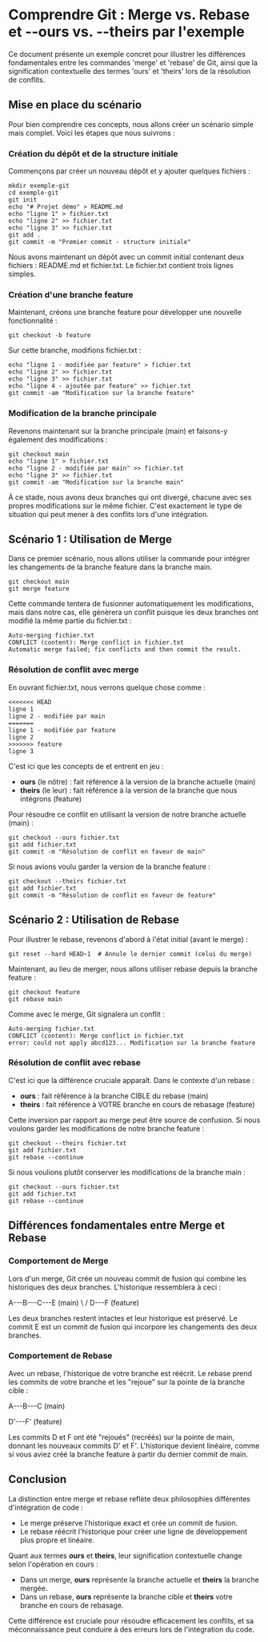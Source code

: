 # Comprendre Git : Merge vs. Rebase et --ours vs. --theirs par l'exemple

Ce document présente un exemple concret pour illustrer les différences fondamentales entre les commandes 'merge' et 'rebase' de Git, ainsi que la signification contextuelle des termes 'ours' et 'theirs' lors de la résolution de conflits.

## Mise en place du scénario

Pour bien comprendre ces concepts, nous allons créer un scénario simple mais complet. Voici les étapes que nous suivrons :

### Création du dépôt et de la structure initiale

Commençons par créer un nouveau dépôt et y ajouter quelques fichiers :

```
mkdir exemple-git
cd exemple-git
git init
echo "# Projet démo" > README.md
echo "ligne 1" > fichier.txt
echo "ligne 2" >> fichier.txt
echo "ligne 3" >> fichier.txt
git add .
git commit -m "Premier commit - structure initiale"
```

Nous avons maintenant un dépôt avec un commit initial contenant deux fichiers : README.md et fichier.txt. Le fichier.txt contient trois lignes simples.

### Création d'une branche feature

Maintenant, créons une branche feature pour développer une nouvelle fonctionnalité :

```
git checkout -b feature
```

Sur cette branche, modifions fichier.txt :

```
echo "ligne 1 - modifiée par feature" > fichier.txt
echo "ligne 2" >> fichier.txt
echo "ligne 3" >> fichier.txt
echo "ligne 4 - ajoutée par feature" >> fichier.txt
git commit -am "Modification sur la branche feature"
```

### Modification de la branche principale

Revenons maintenant sur la branche principale (main) et faisons-y également des modifications :

```
git checkout main
echo "ligne 1" > fichier.txt
echo "ligne 2 - modifiée par main" >> fichier.txt
echo "ligne 3" >> fichier.txt
git commit -am "Modification sur la branche main"
```

À ce stade, nous avons deux branches qui ont divergé, chacune avec ses propres modifications sur le même fichier. C'est exactement le type de situation qui peut mener à des conflits lors d'une intégration.

## Scénario 1 : Utilisation de Merge

Dans ce premier scénario, nous allons utiliser la commande  pour intégrer les changements de la branche feature dans la branche main.

```
git checkout main
git merge feature
```

Cette commande tentera de fusionner automatiquement les modifications, mais dans notre cas, elle génèrera un conflit puisque les deux branches ont modifié la même partie du fichier.txt :

```
Auto-merging fichier.txt
CONFLICT (content): Merge conflict in fichier.txt
Automatic merge failed; fix conflicts and then commit the result.
```

### Résolution de conflit avec merge

En ouvrant fichier.txt, nous verrons quelque chose comme :

```
<<<<<<< HEAD
ligne 1
ligne 2 - modifiée par main
=======
ligne 1 - modifiée par feature
ligne 2
>>>>>>> feature
ligne 3
```

C'est ici que les concepts de  et  entrent en jeu :
- **ours** (le nôtre) : fait référence à la version de la branche actuelle (main)
- **theirs** (le leur) : fait référence à la version de la branche que nous intégrons (feature)

Pour résoudre ce conflit en utilisant la version de notre branche actuelle (main) :

```
git checkout --ours fichier.txt
git add fichier.txt
git commit -m "Résolution de conflit en faveur de main"
```

Si nous avions voulu garder la version de la branche feature :

```
git checkout --theirs fichier.txt
git add fichier.txt
git commit -m "Résolution de conflit en faveur de feature"
```

## Scénario 2 : Utilisation de Rebase

Pour illustrer le rebase, revenons d'abord à l'état initial (avant le merge) :

```
git reset --hard HEAD~1  # Annule le dernier commit (celui du merge)
```

Maintenant, au lieu de merger, nous allons utiliser rebase depuis la branche feature :

```
git checkout feature
git rebase main
```

Comme avec le merge, Git signalera un conflit :

```
Auto-merging fichier.txt
CONFLICT (content): Merge conflict in fichier.txt
error: could not apply abcd123... Modification sur la branche feature
```

### Résolution de conflit avec rebase

C'est ici que la différence cruciale apparaît. Dans le contexte d'un rebase :
- **ours** : fait référence à la branche CIBLE du rebase (main)
- **theirs** : fait référence à VOTRE branche en cours de rebasage (feature)

Cette inversion par rapport au merge peut être source de confusion. Si nous voulons garder les modifications de notre branche feature :

```
git checkout --theirs fichier.txt
git add fichier.txt
git rebase --continue
```

Si nous voulions plutôt conserver les modifications de la branche main :

```
git checkout --ours fichier.txt
git add fichier.txt
git rebase --continue
```

## Différences fondamentales entre Merge et Rebase

### Comportement de Merge

Lors d'un merge, Git crée un nouveau commit de fusion qui combine les historiques des deux branches. L'historique ressemblera à ceci :

A---B---C---E (main)
\ /
D---F (feature)


Les deux branches restent intactes et leur historique est préservé. Le commit E est un commit de fusion qui incorpore les changements des deux branches.

### Comportement de Rebase

Avec un rebase, l'historique de votre branche est réécrit. Le rebase prend les commits de votre branche et les "rejoue" sur la pointe de la branche cible :

A---B---C (main)

D'---F' (feature)


Les commits D et F ont été "rejoués" (recréés) sur la pointe de main, donnant les nouveaux commits D' et F'. L'historique devient linéaire, comme si vous aviez créé la branche feature à partir du dernier commit de main.

## Conclusion

La distinction entre merge et rebase reflète deux philosophies différentes d'intégration de code :
- Le merge préserve l'historique exact et crée un commit de fusion.
- Le rebase réécrit l'historique pour créer une ligne de développement plus propre et linéaire.

Quant aux termes **ours** et **theirs**, leur signification contextuelle change selon l'opération en cours :
- Dans un merge, **ours** représente la branche actuelle et **theirs** la branche mergée.
- Dans un rebase, **ours** représente la branche cible et **theirs** votre branche en cours de rebasage.

Cette différence est cruciale pour résoudre efficacement les conflits, et sa méconnaissance peut conduire à des erreurs lors de l'intégration du code.
